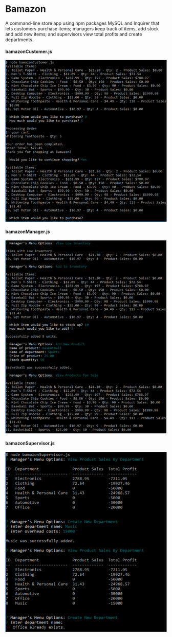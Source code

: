# Bamazon
A command-line store app using npm packages MySQL and Inquirer that lets customers purchase items; managers keep track of items, add stock and add new items; and supervisors view total profits and create departments.

#### bamazonCustomer.js

![Bamazon Customer](./customer.png)

#### bamazonManager.js

![Bamazon Manager](./manager.png)

#### bamazonSupervisor.js

![Bamazon Supervisor](./supervisor.png)



